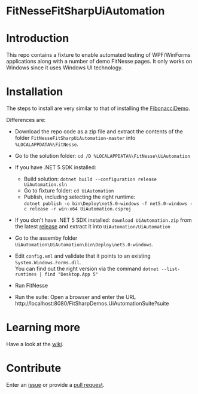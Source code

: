 # FitNesseFitSharpUiAutomation

# Introduction 
This repo contains a fixture to enable automated testing of WPF/WinForms applications along with a number of demo FitNesse pages.
It only works on Windows since it uses Windows UI technology.

# Installation
The steps to install are very similar to that of installing the [FibonacciDemo](../../../FitNesseFitSharpFibonacciDemo).

Differences are:
* Download the repo code as a zip file and extract the contents of the folder `FitNesseFitSharpUiAutomation-master` into `%LOCALAPPDATA%\FitNesse`. 

* Go to the solution folder: `cd /D %LOCALAPPDATA%\FitNesse\UiAutomation`
* If you have .NET 5 SDK installed:
    * Build solution: `dotnet build --configuration release UiAutomation.sln`
    * Go to fixture folder: `cd UiAutomation`
    * Publish, including selecting the right runtime:<br/> `dotnet publish -o bin\Deploy\net5.0-windows -f net5.0-windows -c release -r win-x64 UiAutomation.csproj`
* If you don't have .NET 5 SDK installed: `download UiAutomation.zip` from the latest [release](../../releases) and extract it into `UiAutomation/UiAutomation`
* Go to the assemby folder `UiAutomation\UiAutomation\bin\Deploy\net5.0-windows`.
* Edit `config.xml` and validate that it points to an existing `System.Windows.Forms.dll`. <br/>You can find out the right version via the command `dotnet --list-runtimes | find "Desktop.App 5"`
* Run FitNesse
* Run the suite: Open a browser and enter the URL http://localhost:8080/FitSharpDemos.UiAutomationSuite?suite

# Learning more

Have a look at the [wiki](../../wiki).

# Contribute
Enter an [issue](../../issues) or provide a [pull request](../../pulls). 
